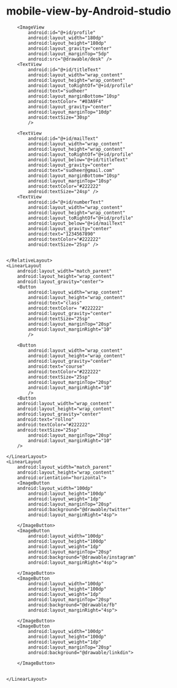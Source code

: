 # mobile-view-by-Android-studio
<?xml version="1.0" encoding="utf-8"?>
<LinearLayout xmlns:android="http://schemas.android.com/apk/res/android"
    android:orientation="vertical"
    android:layout_width="match_parent"
    android:layout_height="match_parent">
    <RelativeLayout
        android:layout_width="match_parent"
        android:layout_height="wrap_content" >


        <ImageView
            android:id="@+id/profile"
            android:layout_width="180dp"
            android:layout_height="180dp"
            android:layout_gravity="center"
            android:layout_marginTop="5dp"
            android:src="@drawable/desk" />
        <TextView
            android:id="@+id/titleText"
            android:layout_width="wrap_content"
            android:layout_height="wrap_content"
            android:layout_toRightOf="@+id/profile"
            android:text="sudheer"
            android:layout_marginBottom="10sp"
            android:textColor= "#03A9F4"
            android:layout_gravity="center"
            android:layout_marginTop="10dp"
            android:textSize="30sp"
            />

        <TextView
            android:id="@+id/mailText"
            android:layout_width="wrap_content"
            android:layout_height="wrap_content"
            android:layout_toRightOf="@+id/profile"
            android:layout_below="@+id/titleText"
            android:layout_gravity="center"
            android:text="sudheer@gmail.com"
            android:layout_marginBottom="10sp"
            android:layout_marginTop="10sp"
            android:textColor="#222222"
            android:textSize="24sp" />
        <TextView
            android:id="@+id/numberText"
            android:layout_width="wrap_content"
            android:layout_height="wrap_content"
            android:layout_toRightOf="@+id/profile"
            android:layout_below="@+id/mailText"
            android:layout_gravity="center"
            android:text="1234567890"
            android:textColor="#222222"
            android:textSize="25sp" />


    </RelativeLayout>
    <LinearLayout
        android:layout_width="match_parent"
        android:layout_height="wrap_content"
        android:layout_gravity="center">
        <Button
            android:layout_width="wrap_content"
            android:layout_height="wrap_content"
            android:text="class"
            android:textColor= "#222222"
            android:layout_gravity="center"
            android:textSize="25sp"
            android:layout_marginTop="20sp"
            android:layout_marginRight="10"
            />

        <Button
            android:layout_width="wrap_content"
            android:layout_height="wrap_content"
            android:layout_gravity="center"
            android:text="course"
            android:textColor="#222222"
            android:textSize="25sp"
            android:layout_marginTop="20sp"
            android:layout_marginRight="10"
            />
        <Button
        android:layout_width="wrap_content"
        android:layout_height="wrap_content"
        android:layout_gravity="center"
        android:text="rollno"
        android:textColor="#222222"
        android:textSize="25sp"
            android:layout_marginTop="20sp"
            android:layout_marginRight="10"
        />

    </LinearLayout>
    <LinearLayout
        android:layout_width="match_parent"
        android:layout_height="wrap_content"
        android:orientation="horizontal">
        <ImageButton
        android:layout_width="100dp"
            android:layout_height="100dp"
            android:layout_weight="1dp"
            android:layout_marginTop="20sp"
            android:background="@drawable/twitter"
            android:layout_marginRight="4sp">

        </ImageButton>
        <ImageButton
            android:layout_width="100dp"
            android:layout_height="100dp"
            android:layout_weight="1dp"
            android:layout_marginTop="20sp"
            android:background="@drawable/instagram"
            android:layout_marginRight="4sp">

        </ImageButton>
        <ImageButton
            android:layout_width="100dp"
            android:layout_height="100dp"
            android:layout_weight="1dp"
            android:layout_marginTop="20sp"
            android:background="@drawable/fb"
            android:layout_marginRight="4sp">

        </ImageButton>
        <ImageButton
            android:layout_width="100dp"
            android:layout_height="100dp"
            android:layout_weight="1dp"
            android:layout_marginTop="20sp"
            android:background="@drawable/linkdin">

        </ImageButton>


    </LinearLayout>
